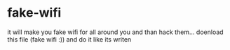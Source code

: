 # fake-wifi
it will make you fake wifi for all around you and than hack them...
doenload this file (fake wifi :)) and do it like its writen
